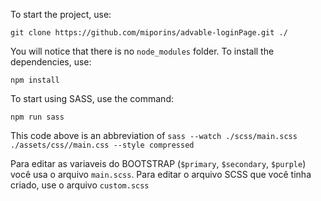 To start the project, use:

`git clone https://github.com/miporins/advable-loginPage.git ./`

You will notice that there is no `node_modules` folder. To install the dependencies, use:

`npm install`

To start using SASS, use the command:

`npm run sass`

This code above is an abbreviation of `sass --watch ./scss/main.scss ./assets/css//main.css --style compressed`

Para editar as variaveis do BOOTSTRAP (`$primary`, `$secondary`, `$purple`) você usa o arquivo `main.scss`. Para editar o arquivo SCSS que você tinha criado, use o arquivo `custom.scss`
